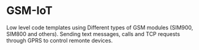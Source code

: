 # GSM-IoT
Low level code templates using Different types of GSM modules (SIM900, SIM800 and others). Sending text messages, calls and TCP requests through GPRS to control remonte devices.
